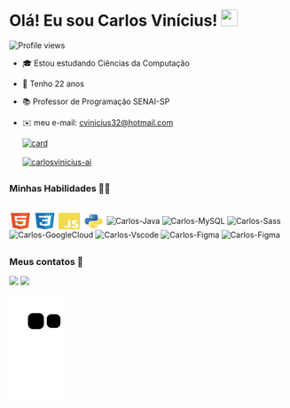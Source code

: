 # Olá! Eu sou Carlos Vinícius! <img src="https://raw.githubusercontent.com/MartinHeinz/MartinHeinz/master/wave.gif" width="30px" height="30px">

<p align="left"> <img src="https://komarev.com/ghpvc/?username=carlosvinicius-ai&color=blueviolet" alt="Profile views" /> </p>

- 🎓 Estou estudando Ciências da Computação
- :tada: Tenho 22 anos
- 📚 Professor de Programação SENAI-SP
- ✉️ meu e-mail: cvinicius32@hotmail.com

  [![card](https://github-readme-stats.vercel.app/api?username=carlosvinicius-ai&theme=tokyonight&show_icons=true)](https://github.com/carlosvinicius-ai/)
  <br>
  <br>
  [![carlosvinicius-ai](https://github-readme-stats.vercel.app/api/top-langs/?username=carlosvinicius-ai&layout=compact&theme=tokyonight&show_icons=true)](https://github.com/anuraghazra/github-readme-stats)


  
##
  
### Minhas Habilidades :technologist:

<div style="display: inline_block"><br>
  <img align="center" alt="Carlos-HTML" height="30" width="40" margin-top="10" src="https://raw.githubusercontent.com/devicons/devicon/master/icons/html5/html5-original.svg">
  <img align="center" alt="Carlos-CSS" height="30" width="40" margin-top="10" src="https://raw.githubusercontent.com/devicons/devicon/master/icons/css3/css3-original.svg">
  <img align="center" alt="Carlos-JS" height="30" width="40" margin-top="10" src="https://raw.githubusercontent.com/devicons/devicon/master/icons/javascript/javascript-plain.svg">
  <img align="center" alt="Carlos-Python" height="30" width="40" margin-top="10" src="https://raw.githubusercontent.com/devicons/devicon/master/icons/python/python-original.svg">
  <img align="center" alt="Carlos-Java" height="30" width="40" margin-top="10" src="https://cdn.jsdelivr.net/gh/devicons/devicon/icons/java/java-original-wordmark.svg">
  <img align="center" alt="Carlos-MySQL" height="30" width="40" margin-top="10" src="https://cdn.jsdelivr.net/gh/devicons/devicon/icons/mysql/mysql-original-wordmark.svg" />
  <img align="center" alt="Carlos-Sass" height="30" width="40" margin-top="10" src="https://cdn.jsdelivr.net/gh/devicons/devicon/icons/sass/sass-original.svg" />
  <img align="center" alt="Carlos-GoogleCloud" height="30" width="40" margin-top="10" src="https://cdn.jsdelivr.net/gh/devicons/devicon@latest/icons/googlecloud/googlecloud-original.svg" />
  <img align="center" alt="Carlos-Vscode" height="30" width="40" margin-top="10" src="https://cdn.jsdelivr.net/gh/devicons/devicon/icons/vscode/vscode-original.svg" />
  <img align="center" alt="Carlos-Figma" height="30" width="40" margin-top="10" src="https://cdn.jsdelivr.net/gh/devicons/devicon/icons/figma/figma-original.svg" />
  <img align="center" alt="Carlos-Figma" height="30" width="40" margin-top="10" src="https://cdn.jsdelivr.net/gh/devicons/devicon/icons/git/git-original.svg" />
</div>
  
##
  
### Meus contatos 📱
  
<div> 
  <a href = "mailto:cvinicius32@hotmail.com"><img src="https://img.shields.io/badge/-Gmail-%23333?style=for-the-badge&logo=gmail&logoColor=white" target="_blank"></a>
  <a href="https://www.linkedin.com/in/carlosvini/" target="_blank"><img src="https://img.shields.io/badge/-LinkedIn-%230077B5?style=for-the-badge&logo=linkedin&logoColor=white" target="_blank"></a> 
 
</div>

  ![Snake animation](https://github.com/carlosvinicius-ai/carlosvinicius-ai/blob/output/github-contribution-grid-snake.svg)
